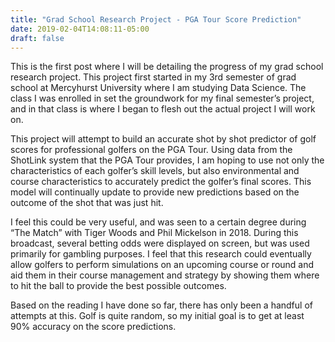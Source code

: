 ```yaml
---
title: "Grad School Research Project - PGA Tour Score Prediction"
date: 2019-02-04T14:08:11-05:00
draft: false
---
```


This is the first post where I will be detailing the progress of my grad school research project. This project first started in my 3rd semester of grad school at Mercyhurst University where I am studying Data Science. The class I was enrolled in set the groundwork for my final semester’s project, and in that class is where I began to flesh out the actual project I will work on.

This project will attempt to build an accurate shot by shot predictor of golf scores for professional golfers on the PGA Tour. Using data from the ShotLink system that the PGA Tour provides, I am hoping to use not only the characteristics of each golfer’s skill levels, but also environmental and course characteristics to accurately predict the golfer’s final scores. This model will continually update to provide new predictions based on the outcome of the shot that was just hit.

I feel this could be very useful, and was seen to a certain degree during “The Match” with Tiger Woods and Phil Mickelson in 2018. During this broadcast, several betting odds were displayed on screen, but was used primarily for gambling purposes. I feel that this research could eventually allow golfers to perform simulations on an upcoming course or round and aid them in their course management and strategy by showing them where to hit the ball to provide the best possible outcomes.

Based on the reading I have done so far, there has only been a handful of attempts at this. Golf is quite random, so my initial goal is to get at least 90% accuracy on the score predictions.